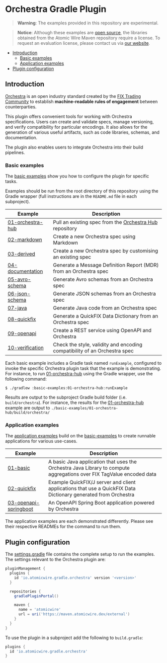 # Orchestra Gradle Plugin

> **Warning**: The examples provided in this repository are experimental.

> **Notice**: Although these examples are [open source](LICENSE), the libraries obtained from the Atomic Wire Maven repository require a license. To request an evaluation license, please contact us via [our website](https://www.atomicwire.io/).

<!-- TOC -->
* [Introduction](#introduction)
  * [Basic examples](#basic-examples)
  * [Application examples](#application-examples)
* [Plugin configuration](#plugin-configuration)
<!-- TOC -->

## Introduction

[Orchestra](https://www.fixtrading.org/standards/fix-orchestra-online/) is an open industry standard created by the [FIX Trading Community](https://www.fixtrading.org) to establish **machine-readable rules of engagement** between counterparties.

This plugin offers convenient tools for working with Orchestra specifications. Users can create and validate specs, manage versioning, and verify compatibility for particular encodings. It also allows for the generation of various useful artifacts, such as code libraries, schemas, and documentation. 

The plugin also enables users to integrate Orchestra into their build pipelines.

### Basic examples

The [basic examples](./basic-examples) show you how to configure the plugin for specific tasks. 

Examples should be run from the root directory of this repository using the Gradle wrapper (full instructions are in the `README.md` file in each subproject).


| Example                                               | Description                                                                         |
|-------------------------------------------------------|-------------------------------------------------------------------------------------|
| [01-orchestra-hub](./basic-examples/01-orchestra-hub) | Pull an existing spec from the [Orchestra Hub](https://orchestrahub.org) repository |
| [02-markdown](./basic-examples/02-markdown)           | Create a new Orchestra spec using Markdown                                          |
| [03-derived](./basic-examples/03-derived)             | Create a new Orchestra spec by customising an existing spec                         |
| [04-documentation](./basic-examples/04-documentation) | Generate a Message Definition Report (MDR) from an Orchestra spec                   |
| [05-avro-schema](./basic-examples/05-avro-schema)     | Generate Avro schemas from an Orchestra spec                                        |
| [06-json-schema](./basic-examples/06-json-schema)     | Generate JSON schemas from an Orchestra spec                                        |
| [07-java](./basic-examples/07-java)                   | Generate Java code from an Orchestra spec                                           |
| [08-quickfix](./basic-examples/08-quickfix)           | Generate a QuickFIX Data Dictionary from an Orchestra spec                          |
| [09-openapi](./basic-examples/09-openapi)             | Create a REST service using OpenAPI and Orchestra                                   |
| [10-verification](./basic-examples/10-verification)   | Check the style, validity and encoding compatibility of an Orchestra spec           |

Each basic example includes a Gradle task named `runExample`, configured to invoke the specific Orchestra plugin task that the example is demonstrating. For instance, to run [01-orchestra-hub](./basic-examples/01-orchestra-hub) using the Gradle wrapper, use the following command:

```shell
$ ./gradlew :basic-examples:01-orchestra-hub:runExample
```

Results are output to the subproject Gradle build folder (i.e. `build/orchestra`). For instance, the results for the [01-orchestra-hub](./basic-examples/01-orchestra-hub) example are output to `./basic-examples/01-orchestra-hub/build/orchestra/`


### Application examples

The [application examples](./app-examples) build on the [basic-examples](./basic-examples) to create runnable applications for various use-cases.


| Example                                                       | Description                                                                                                          |
|---------------------------------------------------------------|----------------------------------------------------------------------------------------------------------------------|
| [01-basic](./app-examples/01-basic)                           | A basic Java application that uses the Orchestra Java Library to compute aggregations over FIX TagValue encoded data |
| [02-quickfix](./app-examples/02-quickfix)                     | Example QuickFIX/J server and client applications that use a QuickFIX Data Dictionary generated from Orchestra       |
| [03-openapi-springboot](./app-examples/03-openapi-springboot) | An OpenAPI Spring Boot application powered by Orchestra                                                              |

The application examples are each demonstrated differently. Please see their respective READMEs for the command to run them.

## Plugin configuration

The [settings.gradle](./settings.gradle) file contains the complete setup to run the examples. The settings relevant to the Orchestra plugin are:

```groovy
pluginManagement {
  plugins {
    id 'io.atomicwire.gradle.orchestra' version '<version>'
  }

  repositories {
    gradlePluginPortal()

    maven {
      name = 'atomicwire'
      url = uri('https://maven.atomicwire.dev/external')
    }
  }
}

```

To use the plugin in a subproject add the following to `build.gradle`:

```groovy
plugins {
  id 'io.atomicwire.gradle.orchestra'
}
```
